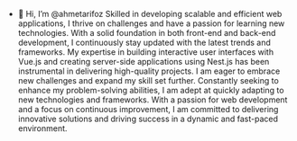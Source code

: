 - 👋 Hi, I’m @ahmetarifoz
Skilled in developing scalable and efficient web applications, I thrive on challenges and have a passion for learning new technologies.
With a solid foundation in both front-end and back-end development, I continuously stay updated with the latest trends and frameworks.
My expertise in building interactive user interfaces with Vue.js and creating server-side applications using Nest.js has been instrumental in delivering high-quality projects.
I am eager to embrace new challenges and expand my skill set further. Constantly seeking to enhance my problem-solving abilities,
I am adept at quickly adapting to new technologies and frameworks.
With a passion for web development and a focus on continuous improvement,
I am committed to delivering innovative solutions and driving success in a dynamic and fast-paced environment.

<!---
ahmetarifoz/ahmetarifoz is a ✨ special ✨ repository because its `README.md` (this file) appears on your GitHub profile.
You can click the Preview link to take a look at your changes.
--->
